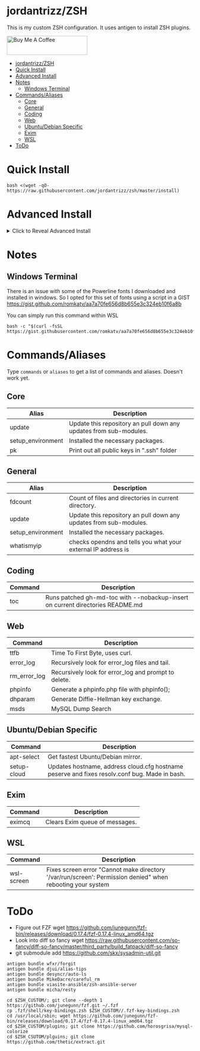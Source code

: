 # jordantrizz/ZSH
This is my custom ZSH configuration. It uses antigen to install ZSH plugins.

<a href="https://www.buymeacoffee.com/jordantrask" target="_blank"><img src="https://cdn.buymeacoffee.com/buttons/default-orange.png" alt="Buy Me A Coffee" style="height: 51px !important;width: 217px !important;" ></a>

<!--ts-->
   * [jordantrizz/ZSH](README.md#jordantrizzzsh)
   * [Quick Install](README.md#quick-install)
   * [Advanced Install](README.md#advanced-install)
   * [Notes](README.md#notes)
      * [Windows Terminal](README.md#windows-terminal)
   * [Commands/Aliases](README.md#commandsaliases)
      * [Core](README.md#core)
      * [General](README.md#general)
      * [Coding](README.md#coding)
      * [Web](README.md#web)
      * [Ubuntu/Debian Specific](README.md#ubuntudebian-specific)
      * [Exim](README.md#exim)
      * [WSL](README.md#wsl)
   * [ToDo](README.md#todo)

<!-- Added by: jtrask, at: Wed Apr 29 08:59:02 PDT 2020 -->

<!--te-->

# Quick Install
```
bash <(wget -qO- https://raw.githubusercontent.com/jordantrizz/zsh/master/install)
```

# Advanced Install
<details><summary>Click to Reveal Advanced Install</summary>
<p>

If you don't want to have zsh within your home directory, then use the following.
1. Ensure you have zsh shell
```apt-get install zsh```
2. Clone repository to the directory of your choise
```git clone https://github.com/jordantrizz/zsh```
3. Copy .zshrc_install to ~/.zshrc or $HOME/.zshrc
```cp zsh/.zshrc_install ~/.zshrc```
4. Edit $ZSH_ROOT variable in your new ~/.zshrc to the path to the git cloned repository
***WARNING: don't use ~ use $HOME instead, as tilde doesn't work with zsh***
```sed -i 's/CHANGEME/zsh/g' .zshrc```
5. Restart your terminal/shell
</p>
</details>

# Notes

## Windows Terminal
There is an issue with some of the Powerline fonts I downloaded and installed in windows. So I opted for this set of fonts using a script in a GIST https://gist.github.com/romkatv/aa7a70fe656d8b655e3c324eb10f6a8b

You can simply run this command within WSL

```
bash -c "$(curl -fsSL https://gist.githubusercontent.com/romkatv/aa7a70fe656d8b655e3c324eb10f6a8b/raw/install_meslo_wsl.sh)"
```

# Commands/Aliases
Type `commands` or `aliases` to get a list of commands and aliases. Doesn't work yet.
## Core
Alias | Description|
 --- | --- |
update | Update this repository an pull down any updates from sub-modules.
setup_environment | Installed the necessary packages.
pk | Print out all public keys in ".ssh" folder

## General 
Alias | Description|
 --- | --- |
fdcount | Count of files and directories in current directory.
update | Update this repository an pull down any updates from sub-modules.
setup_environment | Installed the necessary packages.
whatismyip | checks opendns and tells you what your external IP address is

## Coding
Command | Description|
 --- | --- |
toc | Runs patched gh-md-toc with --nobackup-insert on current directories README.md

## Web
Command | Description|
 --- | --- |
ttfb | Time To First Byte, uses curl. |
error_log | Recursively look for error_log files and tail. |
rm_error_log | Recursively look for error_log and prompt to delete. |
phpinfo | Generate a phpinfo.php file with phpinfo(); |
dhparam | Generate Diffie-Hellman key exchange. |
msds | MySQL Dump Search

## Ubuntu/Debian Specific
Command | Description|
 --- | --- |
apt-select | Get fastest Ubuntu/Debian mirror.
setup-cloud | Updates hostname, address cloud.cfg hostname peserve and fixes resolv.conf bug. Made in bash.

## Exim
Command | Description |
 --- | --- |
eximcq | Clears Exim queue of messages.

## WSL
Command | Description |
 --- | --- |
wsl-screen | Fixes screen error "Cannot make directory '/var/run/screen': Permission denied" when rebooting your system


# ToDo
- Figure out FZF wget https://github.com/junegunn/fzf-bin/releases/download/0.17.4/fzf-0.17.4-linux_amd64.tgz
- Look into diff so fancy wget https://raw.githubusercontent.com/so-fancy/diff-so-fancy/master/third_party/build_fatpack/diff-so-fancy
- git submodule add https://github.com/skx/sysadmin-util.git

```
antigen bundle wfxr/forgit
antigen bundle djui/alias-tips
antigen bundle desyncr/auto-ls
antigen bundle MikeDacre/careful_rm
antigen bundle viasite-ansible/zsh-ansible-server
antigen bundle micha/resty

cd $ZSH_CUSTOM/; git clone --depth 1 https://github.com/junegunn/fzf.git ~/.fzf
cp .fzf/shell/key-bindings.zsh $ZSH_CUSTOM//.fzf-key-bindings.zsh
cd /usr/local/sbin; wget https://github.com/junegunn/fzf-bin/releases/download/0.17.4/fzf-0.17.4-linux_amd64.tgz
cd $ZSH_CUSTOM/plugins; git clone https://github.com/horosgrisa/mysql-colorize
cd $ZSH_CSUTOM/plguins; git clone https://github.com/thetic/extract.git
```
